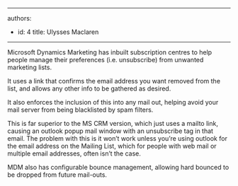 

---
authors:
  - id: 4
    title: Ulysses Maclaren
---




<span class='intro'> <p class="p1">Microsoft Dynamics Marketing has inbuilt subscription centres to help people manage their preferences (i.e. unsubscribe) from unwanted marketing lists.&#160;</p><p class="p1">It uses a link that confirms the email address you want removed from the list, and allows any other info to be gathered as desired.</p> </span>

<p class="p1">​It also enforces the inclusion of this into any mail out, helping avoid your mail server from being blacklisted by spam filters.</p><p class="p1">This is far superior to the MS CRM version, which just uses a mailto link, causing an outlook popup mail window with an unsubscribe tag in that email. The problem with this is it won’t work unless you’re using outlook for the email address on the Mailing List, which for people with web mail or multiple email addresses, often isn’t the case.​</p><p class="p1">MDM also has configurable bounce management, allowing hard bounced to be dropped from future mail-outs.</p>


